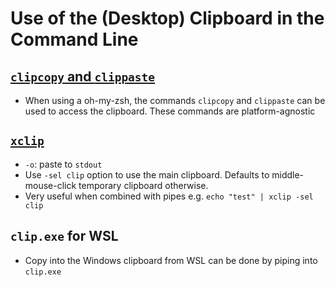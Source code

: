 # Use of the (Desktop) Clipboard in the Command Line

## [`clipcopy` and `clippaste`](https://github.com/ohmyzsh/ohmyzsh/blob/master/lib/clipboard.zsh)

* When using a oh-my-zsh, the commands `clipcopy` and `clippaste` can be used to access the clipboard. These commands are platform-agnostic 

## [`xclip`](https://github.com/astrand/xclip)

* `-o`: paste to `stdout`
* Use `-sel clip` option to use the main clipboard. Defaults to middle-mouse-click temporary clipboard otherwise.
* Very useful when combined with pipes e.g. `echo "test" | xclip -sel clip`

## `clip.exe` for WSL

* Copy into the Windows clipboard from WSL can be done by piping into `clip.exe`
